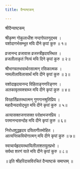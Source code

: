 ```yaml
---
title: दैन्याष्टकम्

---
```

  
 श्रीदैन्याष्टकम्   
  
श्रीकृष्ण गोकुलाधीश नन्दगोपतनूद्भव ।  
यशोदागर्भसम्भूत मयि दीने कृपां कुरु ॥ १॥  
  
व्रजानन्द व्रजावास व्रजस्त्रीहृदयस्थित ।  
व्रजलीलाकृतं नित्यं मयि दिने कृपां कुरु ॥ २॥  
  
श्रीभागवतभावार्थरसात्मन् रसिकात्मक ।  
नामलीलाविलासार्थं मयि दीने कृपां कुरु ॥ ३॥  
  
यशोदाहृदयानन्द विहिताङ्गणरिङ्गण ।  
अलकावृतवक्त्राब्ज मयि दीने कृपां कुरु ॥ ४॥  
  
विरहार्तिव्रतस्थात्मन् गुणगानश्रुतिप्रिय ।  
महादैन्यदयोद्भूत मयि दीने कृपां कुरु ॥ ५॥  
  
अत्यासक्तजनासक्त परोक्षभजनप्रिय ।  
परमानन्दसन्दोह मयि दीने कृपां कुरु ॥ ६॥  
  
निरोधशुद्धहृदय दयितागीतमोहित ।  
आत्यन्तिकवियोगात्मन् मयि दीने कृपां कुरु ॥ ७॥  
  
स्वाचार्यहृदयस्थायिलीलाशतयुतप्रभो ।  
सर्वथा शरणं याते मयि दीने कृपां कुरु ॥ ८॥  
  
 ॥ इति श्रीहरिदासविरचितं दैन्याष्टकं समाप्तम् ॥  
  
  

  
